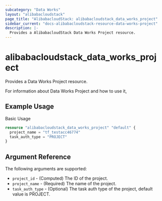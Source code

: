 ```yaml
---
subcategory: "Data Works"
layout: "alibabacloudstack"
page_title: "AlibabacloudStack: alibabacloudstack_data_works_project"
sidebar_current: "docs-alibabacloudstack-resource-data-works-project"
description: |-
  Provides a AlibabacloudStack Data Works Project resource.
---
```


# alibabacloudstack\_data\_works\_project

Provides a Data Works Project resource.

For information about Data Works Project and how to use it,

## Example Usage

Basic Usage

```terraform
resource "alibabacloudstack_data_works_project" "default" {
  project_name = "tf_testacc46774"
  task_auth_type = "PROJECT"
}
```

## Argument Reference

The following arguments are supported:

* `project_id` - (Computed) The ID of the project.
* `project_name` - (Required) The name of the project.
* `task_auth_type` - (Optional) The task auth type of the project, default value is PROJECT.

